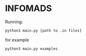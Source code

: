 # INFOMADS

Running:

```sh
python3 main.py [path to .in files]
```

for example
```sh
python3 main.py examples
```

